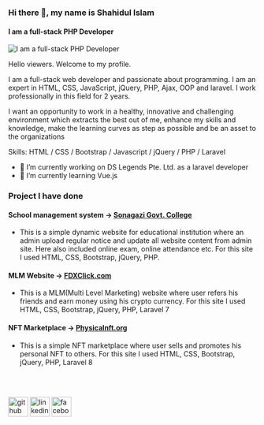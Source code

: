 ### Hi there 👋, my name is Shahidul Islam
#### I am a full-stack PHP Developer
![I am a full-stack PHP Developer](https://media-exp1.licdn.com/dms/image/C5616AQEd_xqJnn6jBg/profile-displaybackgroundimage-shrink_200_800/0/1643737966402?e=1660176000&v=beta&t=YuZGYQnUeezUuW_DUHhCliqp7fGvT63eB19TWwMWAU0)

Hello viewers. Welcome to my profile. 

I am a full-stack web developer and passionate about programming. I am an expert in HTML, CSS, JavaScript, jQuery, PHP, Ajax, OOP and laravel. I work professionally in this field for 2 years.

I want an opportunity to work in a healthy, innovative and challenging environment which extracts the best out of me, enhance my skills and knowledge, make the learning curves as step as possible and be an asset to the organizations

Skills: HTML / CSS / Bootstrap / Javascript / jQuery / PHP / Laravel

- 🔭 I’m currently working on DS Legends Pte. Ltd. as a laravel developer
- 🌱 I’m currently learning Vue.js 



### Project I have done

#### School management system -> <a href="https://sonagazicollege.gov.bd/" target="_blank">Sonagazi Govt. College</a>
- This is a simple dynamic website for educational institution where an admin upload regular notice and update all website content from admin site. Here also included online exam, online attendance etc. For this site I used HTML, CSS, Bootstrap, jQuery, PHP.

#### MLM Website -> <a href="https://fdxclick.com/" target="_blank">FDXClick.com</a>
- This is a MLM(Multi Level Marketing) website where user refers his friends and earn money using his crypto currency. For this site I used HTML, CSS, Bootstrap, jQuery, PHP, Laravel 7

#### NFT Marketplace -> <a href="https://alpha.physicalnft.org/" target="_blank">Physicalnft.org</a>
- This is a simple NFT marketplace where user sells and promotes his personal NFT to others. For this site I used HTML, CSS, Bootstrap, jQuery, PHP, Laravel 8

<br><br>

[<img src='https://cdn.jsdelivr.net/npm/simple-icons@3.0.1/icons/github.svg' alt='github' height='40'>](https://github.com/shahidul890)  [<img src='https://cdn.jsdelivr.net/npm/simple-icons@3.0.1/icons/linkedin.svg' alt='linkedin' height='40'>](https://www.linkedin.com/in/antorislam/)  [<img src='https://cdn.jsdelivr.net/npm/simple-icons@3.0.1/icons/facebook.svg' alt='facebook' height='40'>](https://www.facebook.com/its.antorislam/)  



